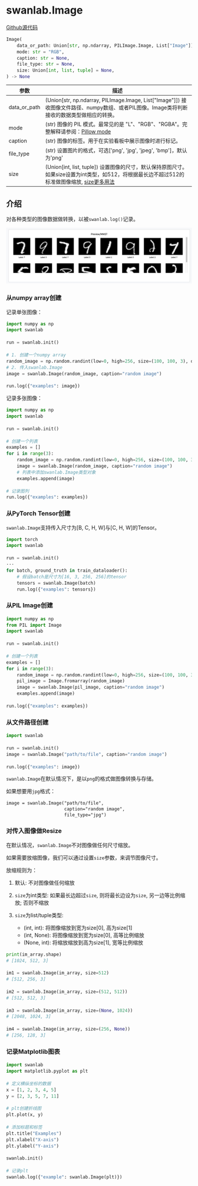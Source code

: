 # swanlab.Image

[Github源代码](https://github.com/SwanHubX/SwanLab/blob/main/swanlab/data/modules/image.py)

```python
Image(
    data_or_path: Union[str, np.ndarray, PILImage.Image, List["Image"]],
    mode: str = "RGB",
    caption: str = None,
    file_type: str = None,
    size: Union[int, list, tuple] = None,
) -> None
```

| 参数        | 描述                                                                                                                                                                   |
|-----------|----------------------------------------------------------------------------------------------------------------------------------------------------------------------|
| data_or_path | (Union[str, np.ndarray, PILImage.Image, List["Image"]]) 接收图像文件路径、numpy数组、或者PIL图像。Image类将判断接收的数据类型做相应的转换。                                      |
| mode      | (str) 图像的 PIL 模式。最常见的是 "L"、"RGB"、"RGBA"。完整解释请参阅：[Pillow mode](https://pillow.readthedocs.io/en/stable/handbook/concepts.html#modes)                         |
| caption   | (str) 图像的标签。用于在实验看板中展示图像时进行标记。                                                                                                                 |
| file_type | (str) 设置图片的格式，可选['png', 'jpg', 'jpeg', 'bmp']，默认为'png'                                                                                                   |
| size      | (Union[int, list, tuple]) 设置图像的尺寸，默认保持原图尺寸。如果size设置为int类型，如512，将根据最长边不超过512的标准做图像缩放, [size更多用法](#对传入图像做resize)|


## 介绍

对各种类型的图像数据做转换，以被`swanlab.log()`记录。

![](/assets/media-image-1.jpg)

### 从numpy array创建

记录单张图像：

```python
import numpy as np
import swanlab

run = swanlab.init()

# 1. 创建一个numpy array
random_image = np.random.randint(low=0, high=256, size=(100, 100, 3), dtype=np.uint8)
# 2. 传入swanlab.Image
image = swanlab.Image(random_image, caption="random image")

run.log({"examples": image})
```

记录多张图像：

```python
import numpy as np
import swanlab

run = swanlab.init()

# 创建一个列表
examples = []
for i in range(3):
    random_image = np.random.randint(low=0, high=256, size=(100, 100, 3), dtype=np.uint8)
    image = swanlab.Image(random_image, caption="random image")
    # 列表中添加swanlab.Image类型对象
    examples.append(image)

# 记录图列
run.log({"examples": examples})
```

### 从PyTorch Tensor创建

`swanlab.Image`支持传入尺寸为[B, C, H, W]与[C, H, W]的Tensor。

```python
import torch
import swanlab

run = swanlab.init()
···
for batch, ground_truth in train_dataloader():
    # 假设batch是尺寸为[16, 3, 256, 256]的tensor
    tensors = swanlab.Image(batch)
    run.log({"examples": tensors})
```


### 从PIL Image创建

```python
import numpy as np
from PIL import Image
import swanlab

run = swanlab.init()

# 创建一个列表
examples = []
for i in range(3):
    random_image = np.random.randint(low=0, high=256, size=(100, 100, 3), dtype=np.uint8)
    pil_image = Image.fromarray(random_image)
    image = swanlab.Image(pil_image, caption="random image")
    examples.append(image)

run.log({"examples": examples})
```

### 从文件路径创建

```python
import swanlab

run = swanlab.init()
image = swanlab.Image("path/to/file", caption="random image")

run.log({"examples": image})
```

`swanlab.Image`在默认情况下，是以`png`的格式做图像转换与存储。

如果想要用`jpg`格式：

```python{3}
image = swanlab.Image("path/to/file",
                      caption="random image",
                      file_type="jpg")
```

### 对传入图像做Resize

在默认情况，`swanlab.Image`不对图像做任何尺寸缩放。  

如果需要放缩图像，我们可以通过设置`size`参数，来调节图像尺寸。

放缩规则为：  

1. 默认: 不对图像做任何缩放

2. `size`为int类型: 如果最长边超过`size`, 则将最长边设为`size`, 另一边等比例缩放; 否则不缩放

3. `size`为list/tuple类型: 

    - (int, int): 将图像缩放到宽为size[0], 高为size[1]
    - (int, None): 将图像缩放到宽为size[0], 高等比例缩放
    - (None, int): 将缩放缩放到高为size[1], 宽等比例缩放

```python
print(im_array.shape)
# [1024, 512, 3]

im1 = swanlab.Image(im_array, size=512)
# [512, 256, 3]

im2 = swanlab.Image(im_array, size=(512, 512))
# [512, 512, 3]

im3 = swanlab.Image(im_array, size=(None, 1024))
# [2048, 1024, 3]

im4 = swanlab.Image(im_array, size=(256, None))
# [256, 128, 3]
```

### 记录Matplotlib图表

```python
import swanlab
import matplotlib.pyplot as plt

# 定义横纵坐标的数据
x = [1, 2, 3, 4, 5]
y = [2, 3, 5, 7, 11]

# plt创建折线图
plt.plot(x, y)

# 添加标题和标签
plt.title("Examples")
plt.xlabel("X-axis")
plt.ylabel("Y-axis")

swanlab.init()

# 记录plt
swanlab.log({"example": swanlab.Image(plt)})
```